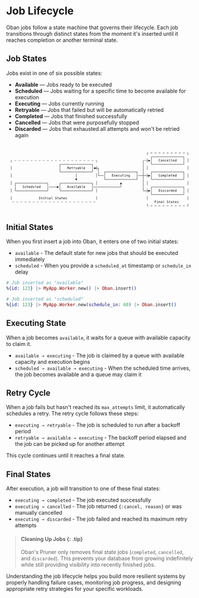 # Job Lifecycle

Oban jobs follow a state machine that governs their lifecycle. Each job transitions through
distinct states from the moment it's inserted until it reaches completion or another terminal
state.

## Job States

Jobs exist in one of six possible states:

- **Available** — Jobs ready to be executed
- **Scheduled** — Jobs waiting for a specific time to become available for execution
- **Executing** — Jobs currently running
- **Retryable** — Jobs that failed but will be automatically retried
- **Completed** — Jobs that finished successfully
- **Cancelled** — Jobs that were purposefully stopped
- **Discarded** — Jobs that exhausted all attempts and won't be retried again

<svg style="fill: var(--textBody);" viewBox="0 0 645 235"><path d="M16.88 65.32v-6.9h3.85v.92h-3v5.98ZM16.88 91.32V77.3h.86v14.02ZM16.88 117.32V103.3h.86v14.02ZM16.88 143.32V129.3h.86v14.02ZM16.88 169.32V155.3h.86v14.02ZM16.88 195.32V181.3h.86v14.02ZM20.9 202.34v-.93h6.83v.93ZM485.88 215.34v-8.04h.86v7.11h2.99v.93ZM496.9 215.34v-.93h6.83v.93ZM510.9 215.34v-.93h6.83v.93ZM524.9 215.34v-.93h6.83v.93ZM538.9 215.34v-.93h6.83v.93ZM552.9 215.34v-.93h6.83v.93ZM566.9 215.34v-.93h6.83v.93ZM580.9 215.34v-.93h6.83v.93ZM594.9 215.34v-.93h6.83v.93ZM608.9 215.34v-.93h6.83v.93ZM622.9 215.34v-.93h2.98v-7.1h.86v8.03ZM34.9 202.34v-.93h6.83v.93ZM48.9 202.34v-.93h6.83v.93ZM62.9 202.34v-.93h6.83v.93ZM76.9 202.34v-.93h6.83v.93ZM90.9 202.34v-.93h6.83v.93ZM104.9 202.34v-.93h6.83v.93ZM118.9 202.34v-.93h6.83v.93ZM132.9 202.34v-.93h6.83v.93ZM146.9 202.34v-.93h6.83v.93ZM160.9 202.34v-.93h6.83v.93ZM174.9 202.34v-.93h6.83v.93ZM188.9 202.34v-.93h6.83v.93ZM202.9 202.34v-.93h6.83v.93ZM216.9 202.34v-.93h6.83v.93ZM230.9 202.34v-.93h6.83v.93ZM244.9 202.34v-.93h6.83v.93ZM258.9 202.34v-.93h6.83v.93ZM272.9 202.34v-.93h6.83v.93ZM286.9 202.34v-.93h6.83v.93ZM300.9 202.34v-.93h6.83v.93ZM512.25 196.98h4.72v.91h-3.63v2.15h3.3v.92h-3.3V205h-1.09ZM519.7 199h2.53v5.23h1.96v.77h-4.91v-.77h1.96v-4.46h-1.54Zm1.54-2.33h.99v1.25h-1ZM530.65 201.27V205h-1v-3.73q0-.8-.28-1.19-.29-.38-.9-.38-.69 0-1.06.49-.37.5-.37 1.41v3.4h-1v-6.02h1v.9q.26-.5.71-.77.45-.27 1.07-.27.92 0 1.37.6.46.6.46 1.83ZM535.77 201.98h-.33q-.86 0-1.3.3-.44.3-.44.9 0 .55.33.85.33.3.9.3.82 0 1.3-.57.46-.56.46-1.56v-.22Zm1.92-.41V205h-1v-.9q-.31.55-.8.8-.47.26-1.16.26-.92 0-1.47-.52-.55-.52-.55-1.4 0-1 .68-1.52.67-.52 1.98-.52h1.32v-.15q0-.72-.36-1.05-.36-.32-1.15-.32-.5 0-1.02.14-.52.15-1 .43v-1q.54-.2 1.04-.3.5-.11.98-.11.75 0 1.28.22.52.22.85.66.2.27.3.66.08.4.08 1.19ZM542.86 202.82q0 .67.25 1 .24.35.72.35h1.15v.83h-1.25q-.88 0-1.37-.57-.49-.56-.49-1.6v-5.45h-1.58v-.77h2.57ZM558.44 197.25v1.1q-.5-.31-1-.47-.5-.16-1-.16-.77 0-1.21.35-.45.36-.45.97 0 .53.3.8.29.29 1.09.48l.57.13q1.13.26 1.64.82.52.57.52 1.54 0 1.14-.71 1.74-.71.6-2.06.6-.57 0-1.14-.12t-1.14-.36v-1.15q.62.39 1.17.57.55.18 1.1.18.83 0 1.28-.36.46-.37.46-1.03 0-.6-.31-.92-.32-.32-1.1-.49l-.58-.13q-1.11-.26-1.62-.77-.5-.5-.5-1.37 0-1.07.72-1.72.72-.64 1.92-.64.46 0 .97.1t1.08.31ZM563.3 197.28v1.7h2.24v.77h-2.24v3.27q0 .66.25.93.25.26.88.26h1.11v.79h-1.2q-1.12 0-1.57-.45-.46-.44-.46-1.53v-3.27h-1.6v-.77h1.6v-1.7ZM570.77 201.98h-.33q-.86 0-1.3.3-.44.3-.44.9 0 .55.33.85.33.3.9.3.82 0 1.3-.57.46-.56.46-1.56v-.22Zm1.92-.41V205h-1v-.9q-.31.55-.8.8-.47.26-1.16.26-.92 0-1.47-.52-.55-.52-.55-1.4 0-1 .68-1.52.67-.52 1.98-.52h1.32v-.15q0-.72-.36-1.05-.36-.32-1.15-.32-.5 0-1.02.14-.52.15-1 .43v-1q.54-.2 1.04-.3.5-.11.98-.11.75 0 1.28.22.52.22.85.66.2.27.3.66.08.4.08 1.19ZM577.3 197.28v1.7h2.24v.77h-2.24v3.27q0 .66.25.93.25.26.88.26h1.11v.79h-1.2q-1.12 0-1.57-.45-.46-.44-.46-1.53v-3.27h-1.6v-.77h1.6v-1.7ZM587.02 201.5v.48h-4.29v.03q-.04 1.23.47 1.77.52.54 1.45.54.48 0 1-.15.5-.15 1.1-.46v.98q-.57.23-1.1.35-.52.12-1 .12-1.41 0-2.2-.84-.79-.85-.79-2.32 0-1.44.77-2.3.78-.86 2.07-.86 1.15 0 1.8.78.67.78.72 1.88Zm-1-.3q-.06-.62-.45-1.07-.39-.45-1.12-.45-.71 0-1.17.47-.46.47-.5 1.06ZM593.23 199.2v.96q-.43-.25-.86-.37t-.87-.12q-.67 0-1 .21-.34.22-.34.67 0 .4.25.6.25.2 1.23.39l.4.07q.73.14 1.11.56.38.42.38 1.09 0 .9-.63 1.4-.64.5-1.76.5-.45 0-.94-.1-.49-.1-1.06-.28v-1.02q.56.28 1.06.43.5.14.96.14.65 0 1.01-.27.36-.26.36-.74 0-.69-1.31-.95l-.05-.01-.37-.08q-.85-.16-1.24-.56-.4-.4-.4-1.08 0-.86.6-1.33.58-.47 1.66-.47.48 0 .93.09.45.09.88.26ZM113.08 183.98h4.45v.91h-1.68v6.2h1.68v.91h-4.45v-.91h1.68v-6.2h-1.68ZM124.65 188.27V192h-1v-3.73q0-.8-.28-1.19-.29-.38-.9-.38-.69 0-1.06.49-.37.5-.37 1.41v3.4h-1v-6.02h1v.9q.26-.5.71-.77.45-.27 1.07-.27.92 0 1.37.6.46.6.46 1.83ZM127.7 186h2.53v5.23h1.96v.77h-4.91v-.77h1.96v-4.46h-1.54Zm1.54-2.33h.99v1.25h-1ZM136.3 184.28v1.7h2.24v.77h-2.24v3.27q0 .66.25.93.25.26.88.26h1.11v.79h-1.2q-1.12 0-1.57-.45-.46-.44-.46-1.53v-3.27h-1.6v-.77h1.6v-1.7ZM141.7 186h2.53v5.23h1.96v.77h-4.91v-.77h1.96v-4.46h-1.54Zm1.54-2.33h.99v1.25h-1ZM150.77 188.98h-.33q-.86 0-1.3.3-.44.3-.44.9 0 .55.33.85.33.3.9.3.82 0 1.3-.57.46-.56.46-1.56v-.22Zm1.92-.41V192h-1v-.9q-.31.55-.8.8-.47.26-1.16.26-.92 0-1.47-.52-.55-.52-.55-1.4 0-1 .68-1.52.67-.52 1.98-.52h1.32v-.15q0-.72-.36-1.05-.36-.32-1.15-.32-.5 0-1.02.14-.52.15-1 .43v-1q.54-.2 1.04-.3.5-.11.98-.11.75 0 1.28.22.52.22.85.66.2.27.3.66.08.4.08 1.19ZM157.86 189.82q0 .67.25 1 .24.35.72.35h1.15v.83h-1.25q-.88 0-1.37-.57-.49-.56-.49-1.6v-5.45h-1.58v-.77h2.57ZM173.44 184.25v1.1q-.5-.31-1-.47-.5-.16-1-.16-.77 0-1.21.35-.45.36-.45.97 0 .53.3.8.29.29 1.09.48l.57.13q1.13.26 1.64.82.52.57.52 1.54 0 1.14-.71 1.74-.71.6-2.06.6-.57 0-1.14-.12t-1.14-.36v-1.15q.62.39 1.17.57.55.18 1.1.18.83 0 1.28-.36.46-.37.46-1.03 0-.6-.31-.92-.32-.32-1.1-.49l-.58-.13q-1.11-.26-1.62-.77-.5-.5-.5-1.37 0-1.07.72-1.72.72-.64 1.92-.64.46 0 .97.1t1.08.31ZM178.3 184.28v1.7h2.24v.77h-2.24v3.27q0 .66.25.93.25.26.88.26h1.11v.79h-1.2q-1.12 0-1.57-.45-.46-.44-.46-1.53v-3.27h-1.6v-.77h1.6v-1.7ZM185.77 188.98h-.33q-.86 0-1.3.3-.44.3-.44.9 0 .55.33.85.33.3.9.3.82 0 1.3-.57.46-.56.46-1.56v-.22Zm1.92-.41V192h-1v-.9q-.31.55-.8.8-.47.26-1.16.26-.92 0-1.47-.52-.55-.52-.55-1.4 0-1 .68-1.52.67-.52 1.98-.52h1.32v-.15q0-.72-.36-1.05-.36-.32-1.15-.32-.5 0-1.02.14-.52.15-1 .43v-1q.54-.2 1.04-.3.5-.11.98-.11.75 0 1.28.22.52.22.85.66.2.27.3.66.08.4.08 1.19ZM192.3 184.28v1.7h2.24v.77h-2.24v3.27q0 .66.25.93.25.26.88.26h1.11v.79h-1.2q-1.12 0-1.57-.45-.46-.44-.46-1.53v-3.27h-1.6v-.77h1.6v-1.7ZM202.02 188.5v.48h-4.29v.03q-.04 1.23.47 1.77.52.54 1.45.54.47 0 1-.15.5-.15 1.1-.46v.98q-.57.23-1.1.35-.52.12-1 .12-1.41 0-2.2-.84-.79-.85-.79-2.32 0-1.44.77-2.3.78-.86 2.07-.86 1.15 0 1.8.78.67.78.72 1.88Zm-1-.3q-.06-.62-.45-1.07-.39-.45-1.12-.45-.71 0-1.17.47-.46.47-.5 1.06ZM208.23 186.2v.96q-.43-.25-.86-.37t-.87-.12q-.67 0-1 .21-.34.22-.34.67 0 .4.25.6.25.2 1.23.39l.4.07q.73.14 1.11.56.38.42.38 1.09 0 .9-.63 1.4-.64.5-1.76.5-.45 0-.94-.1-.49-.1-1.06-.28v-1.02q.56.28 1.06.43.5.14.96.14.65 0 1.01-.27.36-.26.36-.74 0-.69-1.31-.95l-.05-.01-.37-.08q-.85-.16-1.24-.56-.4-.4-.4-1.08 0-.86.6-1.33.58-.47 1.66-.47.48 0 .93.09.45.09.88.26ZM310.88 195.32V181.3h.86v14.02ZM485.88 195.32V181.3h.86v14.02ZM625.88 195.32V181.3h.86v14.02ZM499.88 176.34v-8.04h.86v7.11h2.99v.93ZM503.9 176.34v-.93h6.83v.93ZM510.9 176.34v-.93h6.83v.93ZM517.9 176.34v-.93h6.83v.93ZM524.9 176.34v-.93h6.83v.93ZM531.9 176.34v-.93h6.83v.93ZM538.9 176.34v-.93h6.83v.93ZM545.9 176.34v-.93h6.83v.93ZM552.9 176.34v-.93h6.83v.93ZM559.9 176.34v-.93h6.83v.93ZM566.9 176.34v-.93h6.83v.93ZM573.9 176.34v-.93h6.83v.93ZM580.9 176.34v-.93h6.83v.93ZM587.9 176.34v-.93h6.83v.93ZM594.9 176.34v-.93h6.83v.93ZM601.9 176.34v-.93h6.83v.93ZM608.9 176.34v-.93h2.98v-7.1h.86v8.03ZM30.88 163.34v-8.04h.86v7.11h2.99v.93ZM34.9 163.34v-.93h6.83v.93ZM41.9 163.34v-.93h6.83v.93ZM48.9 163.34v-.93h6.83v.93ZM55.9 163.34v-.93h6.83v.93ZM62.9 163.34v-.93h6.83v.93ZM69.9 163.34v-.93h6.83v.93ZM76.9 163.34v-.93h6.83v.93ZM83.9 163.34v-.93h6.83v.93ZM90.9 163.34v-.93h6.83v.93ZM97.9 163.34v-.93h6.83v.93ZM104.9 163.34v-.93h6.83v.93ZM111.9 163.34v-.93h6.83v.93ZM118.9 163.34v-.93h6.83v.93ZM125.9 163.34v-.93h6.83v.93ZM132.9 163.34v-.93h6.83v.93ZM139.9 163.34v-.93h2.98v-7.1h.86v8.03ZM184.88 163.34v-8.04h.86v7.11h2.99v.93ZM188.9 163.34v-.93h6.83v.93ZM195.9 163.34v-.93h6.83v.93ZM202.9 163.34v-.93h6.83v.93ZM209.9 163.34v-.93h6.83v.93ZM216.9 163.34v-.93h6.83v.93ZM223.9 163.34v-.93h6.83v.93ZM230.9 163.34v-.93h6.83v.93ZM237.9 163.34v-.93h6.83v.93ZM244.9 163.34v-.93h6.83v.93ZM251.9 163.34v-.93h6.83v.93ZM258.9 163.34v-.93h6.83v.93ZM265.9 163.34v-.93h6.83v.93ZM272.9 163.34v-.93h6.83v.93ZM279.9 163.34v-.93h6.83v.93ZM286.9 163.34v-.93h6.83v.93ZM293.9 163.34v-.93h2.98v-7.1h.86v8.03ZM310.88 169.32V155.3h.86v14.02ZM471.88 163.34v-8.04h.86v7.11h2.99v.93ZM475.9 163.34v-.93h6.83v.93ZM486.74 163.34v5.98h-.86v-5.98h-2.99v-.93h2.99v-7.1h.86v7.1h2.99v.93ZM490.03 166.42v-6.55l6.56 3.27Z"/><path d="M499.88 169.32V155.3h.86v14.02ZM527.34 165.1q1.37 0 1.91-.67.55-.67.55-2.43 0-1.78-.54-2.45-.54-.68-1.92-.68h-.51v6.24Zm.02-7.12q1.84 0 2.71.98.87.98.87 3.04 0 2.05-.87 3.03-.87.97-2.7.97h-1.63v-8.02ZM533.7 160h2.53v5.23h1.96v.77h-4.91v-.77h1.96v-4.46h-1.54Zm1.54-2.33h.99v1.25h-1ZM544.23 160.2v.96q-.43-.25-.86-.37t-.87-.12q-.67 0-1 .21-.34.22-.34.67 0 .4.25.6.25.2 1.23.39l.4.07q.73.14 1.11.56.38.42.38 1.09 0 .9-.63 1.4-.64.5-1.76.5-.45 0-.94-.1-.49-.1-1.06-.28v-1.02q.56.28 1.06.43.5.14.96.14.65 0 1.01-.27.36-.26.36-.74 0-.69-1.31-.95l-.05-.01-.37-.08q-.85-.16-1.24-.56-.4-.4-.4-1.08 0-.86.6-1.33.58-.47 1.66-.47.48 0 .93.09.45.09.88.26ZM551.7 165.7q-.4.22-.82.34-.42.12-.86.12-1.4 0-2.19-.84-.78-.84-.78-2.32t.78-2.32q.8-.84 2.19-.84.43 0 .85.11.41.11.83.35v1.04q-.4-.35-.79-.5-.4-.16-.9-.16-.92 0-1.42.6-.5.6-.5 1.72 0 1.1.5 1.71.5.6 1.43.6.51 0 .92-.15.41-.16.76-.5ZM556.77 162.98h-.33q-.86 0-1.3.3-.44.3-.44.9 0 .55.33.85.33.3.9.3.82 0 1.3-.57.46-.56.46-1.56v-.22Zm1.92-.41V166h-1v-.9q-.31.55-.8.8-.47.26-1.16.26-.92 0-1.47-.52-.55-.52-.55-1.4 0-1 .68-1.52.67-.52 1.98-.52h1.32v-.15q0-.72-.36-1.05-.36-.32-1.15-.32-.5 0-1.02.14-.52.15-1 .43v-1q.54-.2 1.04-.3.5-.11.98-.11.75 0 1.28.22.52.22.85.66.2.27.3.66.08.4.08 1.19ZM566.2 161.23q-.31-.25-.64-.36-.33-.12-.72-.12-.92 0-1.41.58-.5.58-.5 1.68V166h-.99v-6.02h1v1.18q.25-.64.76-.98.51-.34 1.21-.34.37 0 .69.1.31.08.6.28ZM571.6 160.75v-3.1h1V166h-1v-.76q-.24.45-.65.68-.41.24-.95.24-1.09 0-1.71-.85-.63-.85-.63-2.33 0-1.47.63-2.3.63-.84 1.71-.84.54 0 .96.23.41.24.65.68Zm-2.9 2.25q0 1.15.37 1.73.36.59 1.08.59.71 0 1.09-.6.37-.58.37-1.72 0-1.15-.37-1.73-.38-.6-1.1-.6-.7 0-1.07.6-.37.58-.37 1.73ZM580.02 162.5v.48h-4.29v.03q-.04 1.23.47 1.77.52.54 1.45.54.48 0 1-.15.5-.15 1.1-.46v.98q-.57.23-1.1.35-.52.12-1 .12-1.41 0-2.2-.84-.79-.85-.79-2.32 0-1.44.77-2.3.78-.86 2.07-.86 1.15 0 1.8.78.67.78.72 1.88Zm-1-.3q-.06-.62-.45-1.07-.39-.45-1.12-.45-.71 0-1.17.47-.46.47-.5 1.06ZM585.6 160.75v-3.1h1V166h-1v-.76q-.24.45-.65.68-.41.24-.95.24-1.09 0-1.71-.85-.63-.85-.63-2.33 0-1.47.63-2.3.63-.84 1.71-.84.54 0 .96.23.41.24.65.68Zm-2.9 2.25q0 1.15.37 1.73.36.59 1.08.59.71 0 1.09-.6.37-.58.37-1.72 0-1.15-.37-1.73-.38-.6-1.1-.6-.7 0-1.07.6-.37.58-.37 1.73ZM611.88 169.32V155.3h.86v14.02ZM625.88 169.32V155.3h.86v14.02ZM30.88 156.32V142.3h.86v14.02ZM61.44 145.25v1.1q-.5-.31-1-.47-.5-.16-1-.16-.77 0-1.21.35-.45.36-.45.97 0 .53.3.8.29.29 1.09.48l.57.13q1.13.26 1.64.82.52.57.52 1.54 0 1.14-.71 1.74-.71.6-2.06.6-.57 0-1.14-.12t-1.14-.36v-1.15q.62.39 1.17.57.55.18 1.1.18.83 0 1.28-.36.46-.37.46-1.03 0-.6-.31-.92-.32-.32-1.1-.49l-.58-.13q-1.11-.26-1.62-.77-.5-.5-.5-1.37 0-1.07.72-1.72.72-.64 1.92-.64.46 0 .97.1t1.08.31ZM68.7 152.7q-.4.22-.82.34-.42.12-.86.12-1.4 0-2.19-.84-.78-.84-.78-2.32t.78-2.32q.8-.84 2.19-.84.43 0 .85.11.41.11.83.35v1.04q-.4-.35-.79-.5-.4-.16-.9-.16-.92 0-1.42.6-.5.6-.5 1.72 0 1.1.5 1.71.5.6 1.43.6.51 0 .92-.15.41-.16.76-.5ZM75.65 149.27V153h-1v-3.73q0-.8-.28-1.19-.29-.38-.9-.38-.69 0-1.06.49-.37.5-.37 1.41v3.4h-1v-8.36h1v3.25q.26-.52.71-.78.45-.27 1.07-.27.92 0 1.37.6.46.6.46 1.83ZM83.02 149.5v.48h-4.29v.03q-.04 1.23.47 1.77.52.54 1.45.54.47 0 1-.15.5-.15 1.1-.46v.98q-.57.23-1.1.35-.52.12-1 .12-1.41 0-2.2-.84-.79-.85-.79-2.32 0-1.44.77-2.3.78-.86 2.07-.86 1.15 0 1.8.78.67.78.72 1.88Zm-1-.3q-.06-.62-.45-1.07-.39-.45-1.12-.45-.71 0-1.17.47-.46.47-.5 1.06ZM88.6 147.75v-3.1h1V153h-1v-.76q-.24.45-.65.68-.41.24-.95.24-1.09 0-1.71-.85-.63-.85-.63-2.33 0-1.47.63-2.3.63-.84 1.71-.84.54 0 .96.23.41.24.65.68ZM85.7 150q0 1.15.37 1.73.36.59 1.08.59.71 0 1.09-.6.37-.58.37-1.72 0-1.15-.37-1.73-.38-.6-1.1-.6-.7 0-1.07.6-.37.58-.37 1.73ZM92.05 150.72V147h.99v3.72q0 .81.28 1.2.29.38.9.38.69 0 1.06-.5.37-.49.37-1.4V147h1v6h-1v-.9q-.26.52-.72.79-.45.27-1.06.27-.92 0-1.37-.6-.45-.61-.45-1.84ZM101.86 150.82q0 .67.25 1 .24.35.72.35h1.15v.83h-1.25q-.88 0-1.37-.57-.49-.56-.49-1.6v-5.45H99.3v-.77h2.57ZM111.02 149.5v.48h-4.29v.03q-.04 1.23.47 1.77.52.54 1.45.54.47 0 1-.15.5-.15 1.1-.46v.98q-.57.23-1.1.35-.52.12-1 .12-1.41 0-2.2-.84-.79-.85-.79-2.32 0-1.44.77-2.3.78-.86 2.07-.86 1.15 0 1.8.78.67.78.72 1.88Zm-1-.3q-.06-.62-.45-1.07-.39-.45-1.12-.45-.71 0-1.17.47-.46.47-.5 1.06ZM116.6 147.75v-3.1h1V153h-1v-.76q-.24.45-.65.68-.41.24-.95.24-1.09 0-1.71-.85-.63-.85-.63-2.33 0-1.47.63-2.3.63-.84 1.71-.84.54 0 .96.23.41.24.65.68Zm-2.9 2.25q0 1.15.37 1.73.36.59 1.08.59.71 0 1.09-.6.37-.58.37-1.72 0-1.15-.37-1.73-.38-.6-1.1-.6-.7 0-1.07.6-.37.58-.37 1.73ZM142.88 156.32V142.3h.86v14.02ZM146.9 150.34v-.93h6.83v.93ZM153.9 150.34v-.93h6.83v.93ZM160.9 150.34v-.93h6.83v.93ZM167.9 150.34v-.93h6.83v.93ZM175.03 153.42v-6.55l6.56 3.27ZM184.88 156.32V142.3h.86v14.02ZM213.3 145.94l-1.14 4.1h2.3Zm-.65-.96h1.32l2.45 8.02h-1.12l-.59-2.09h-2.8l-.59 2.09h-1.12ZM217.54 146.98h1.02l1.75 5.05 1.75-5.05h1.03l-2.14 6.02h-1.28ZM227.77 149.98h-.33q-.86 0-1.3.3-.44.3-.44.9 0 .55.33.85.33.3.9.3.82 0 1.3-.57.46-.56.46-1.56v-.22Zm1.92-.41V153h-1v-.9q-.31.55-.8.8-.47.26-1.16.26-.92 0-1.47-.52-.55-.52-.55-1.4 0-1 .68-1.52.67-.52 1.98-.52h1.32v-.15q0-.72-.36-1.05-.36-.32-1.15-.32-.5 0-1.02.14-.52.15-1 .43v-1q.54-.2 1.04-.3.5-.11.98-.11.75 0 1.28.22.52.22.85.66.2.27.3.66.08.4.08 1.19ZM232.7 147h2.53v5.23h1.96v.77h-4.91v-.77h1.96v-4.46h-1.54Zm1.54-2.33h.99v1.25h-1ZM241.86 150.82q0 .67.25 1 .24.35.72.35h1.15v.83h-1.25q-.88 0-1.37-.57-.49-.56-.49-1.6v-5.45h-1.58v-.77h2.57ZM248.77 149.98h-.33q-.86 0-1.3.3-.44.3-.44.9 0 .55.33.85.33.3.9.3.82 0 1.3-.57.46-.56.46-1.56v-.22Zm1.92-.41V153h-1v-.9q-.31.55-.8.8-.47.26-1.16.26-.92 0-1.47-.52-.55-.52-.55-1.4 0-1 .68-1.52.67-.52 1.98-.52h1.32v-.15q0-.72-.36-1.05-.36-.32-1.15-.32-.5 0-1.02.14-.52.15-1 .43v-1q.54-.2 1.04-.3.5-.11.98-.11.75 0 1.28.22.52.22.85.66.2.27.3.66.08.4.08 1.19ZM256.93 150q0-1.15-.36-1.74-.37-.58-1.08-.58-.72 0-1.1.59-.37.58-.37 1.73 0 1.14.38 1.73.37.59 1.09.59.71 0 1.08-.59.36-.58.36-1.73Zm-2.9-2.25q.23-.44.65-.67.41-.24.96-.24 1.09 0 1.71.83.62.84.62 2.3 0 1.5-.62 2.34-.63.85-1.72.85-.54 0-.95-.24-.4-.23-.66-.68v.76h-.98v-8.36h.98ZM262.86 150.82q0 .67.25 1 .24.35.72.35h1.15v.83h-1.25q-.88 0-1.37-.57-.49-.56-.49-1.6v-5.45h-1.58v-.77h2.57ZM272.02 149.5v.48h-4.29v.03q-.04 1.23.47 1.77.52.54 1.45.54.48 0 1-.15.5-.15 1.1-.46v.98q-.57.23-1.1.35-.52.12-1 .12-1.41 0-2.2-.84-.79-.85-.79-2.32 0-1.44.77-2.3.78-.86 2.07-.86 1.15 0 1.8.78.67.78.72 1.88Zm-1-.3q-.06-.62-.45-1.07-.39-.45-1.12-.45-.71 0-1.17.47-.46.47-.5 1.06ZM296.88 156.32V142.3h.86v14.02ZM300.9 150.34v-.93h6.83v.93ZM307.9 150.34v-.93h6.83v.93ZM314.9 150.34v-.93h6.83v.93ZM321.9 150.34v-.93h6.83v.93ZM328.9 150.34v-.93h6.83v.93ZM335.9 150.34v-.93h6.83v.93ZM342.9 150.34v-.93h6.83v.93ZM349.9 150.34v-.93h6.83v.93ZM356.9 150.34v-.93h6.83v.93ZM363.9 150.34v-.93h6.83v.93ZM370.9 150.34v-.93h6.83v.93ZM377.9 150.34v-.93h6.83v.93ZM384.9 150.34v-.93h6.83v.93ZM391.9 150.34v-.93h2.98v-7.1h.86v8.03ZM471.88 156.32V142.3h.86v14.02Z"/><path d="M499.88 156.32v-6.9h3.85v.92h-3v5.98ZM503.9 150.34v-.93h6.83v.93ZM510.9 150.34v-.93h6.83v.93ZM517.9 150.34v-.93h6.83v.93ZM524.9 150.34v-.93h6.83v.93ZM531.9 150.34v-.93h6.83v.93ZM538.9 150.34v-.93h6.83v.93ZM545.9 150.34v-.93h6.83v.93ZM552.9 150.34v-.93h6.83v.93ZM559.9 150.34v-.93h6.83v.93ZM566.9 150.34v-.93h6.83v.93ZM573.9 150.34v-.93h6.83v.93ZM580.9 150.34v-.93h6.83v.93ZM587.9 150.34v-.93h6.83v.93ZM594.9 150.34v-.93h6.83v.93ZM601.9 150.34v-.93h6.83v.93ZM611.88 156.32v-5.98h-2.99v-.93h3.85v6.9ZM30.88 143.32v-6.9h3.85v.92h-3v5.98ZM34.9 137.34v-.93h6.83v.93ZM41.9 137.34v-.93h6.83v.93ZM48.9 137.34v-.93h6.83v.93ZM55.9 137.34v-.93h6.83v.93ZM62.9 137.34v-.93h6.83v.93ZM69.9 137.34v-.93h6.83v.93ZM76.9 137.34v-.93h6.83v.93ZM83.9 137.34v-.93h6.83v.93ZM90.9 137.34v-.93h6.83v.93ZM97.9 137.34v-.93h6.83v.93ZM104.9 137.34v-.93h6.83v.93ZM111.9 137.34v-.93h6.83v.93ZM118.9 137.34v-.93h6.83v.93ZM125.9 137.34v-.93h6.83v.93ZM132.9 137.34v-.93h6.83v.93ZM142.88 143.32v-5.98h-2.99v-.93h3.85v6.9ZM184.88 143.32v-6.9h3.85v.92h-3v5.98ZM188.9 137.34v-.93h6.83v.93ZM195.9 137.34v-.93h6.83v.93ZM202.9 137.34v-.93h6.83v.93ZM209.9 137.34v-.93h6.83v.93ZM216.9 137.34v-.93h6.83v.93ZM223.9 137.34v-.93h6.83v.93ZM230.9 137.34v-.93h6.83v.93ZM237.9 137.34v-.93h6.83v.93ZM244.9 137.34v-.93h6.83v.93ZM251.9 137.34v-.93h6.83v.93ZM258.9 137.34v-.93h6.83v.93ZM265.9 137.34v-.93h6.83v.93ZM272.9 137.34v-.93h6.83v.93ZM279.9 137.34v-.93h6.83v.93ZM286.9 137.34v-.93h6.83v.93ZM296.88 143.32v-5.98h-2.99v-.93h3.85v6.9ZM310.88 143.32V129.3h.86v14.02ZM392.03 140.42l3.28-6.55 3.28 6.55ZM471.88 143.32V129.3h.86v14.02ZM485.88 143.32V129.3h.86v14.02ZM625.88 143.32V129.3h.86v14.02ZM241.3 127.42l-3.27-6.55h6.56ZM338.88 124.34v-8.04h.86v7.11h2.99v.93ZM342.9 124.34v-.93h6.83v.93ZM349.9 124.34v-.93h6.83v.93ZM356.9 124.34v-.93h6.83v.93ZM363.9 124.34v-.93h6.83v.93ZM370.9 124.34v-.93h6.83v.93ZM377.9 124.34v-.93h6.83v.93ZM384.9 124.34v-.93h6.83v.93ZM391.9 124.34v-.93h6.83v.93ZM398.9 124.34v-.93h6.83v.93ZM405.9 124.34v-.93h6.83v.93ZM412.9 124.34v-.93h6.83v.93ZM419.9 124.34v-.93h6.83v.93ZM426.9 124.34v-.93h6.83v.93ZM433.9 124.34v-.93h6.83v.93ZM440.9 124.34v-.93h6.83v.93ZM447.9 124.34v-.93h2.98v-7.1h.86v8.03Z"/><path d="M471.88 130.32V116.3h.86v14.02ZM499.88 124.34v-8.04h.86v7.11h2.99v.93ZM503.9 124.34v-.93h6.83v.93ZM510.9 124.34v-.93h6.83v.93ZM517.9 124.34v-.93h6.83v.93ZM524.9 124.34v-.93h6.83v.93ZM531.9 124.34v-.93h6.83v.93ZM538.9 124.34v-.93h6.83v.93ZM545.9 124.34v-.93h6.83v.93ZM552.9 124.34v-.93h6.83v.93ZM559.9 124.34v-.93h6.83v.93ZM566.9 124.34v-.93h6.83v.93ZM573.9 124.34v-.93h6.83v.93ZM580.9 124.34v-.93h6.83v.93ZM587.9 124.34v-.93h6.83v.93ZM594.9 124.34v-.93h6.83v.93ZM601.9 124.34v-.93h6.83v.93ZM608.9 124.34v-.93h2.98v-7.1h.86v8.03ZM240.88 117.32V103.3h.86v14.02ZM310.88 117.32V103.3h.86v14.02ZM317.88 111.34v-8.04h.86v7.11h2.99v.93ZM321.9 111.34v-.93h6.83v.93ZM328.9 111.34v-.93h6.83v.93ZM338.88 117.32V103.3h.86v14.02ZM365.06 105.98h4.76v.91h-3.68v2.16h3.52v.92h-3.52v3.12h3.78v.91h-4.86ZM377 107.98l-2.15 2.88 2.36 3.14h-1.14l-1.76-2.41-1.76 2.41h-1.14l2.36-3.14-2.15-2.88h1.1l1.59 2.18 1.58-2.18ZM384.02 110.5v.48h-4.29v.03q-.04 1.23.47 1.77.52.54 1.45.54.48 0 1-.15.5-.15 1.1-.46v.98q-.57.23-1.1.35-.52.12-1 .12-1.41 0-2.2-.84-.79-.85-.79-2.32 0-1.44.77-2.3.78-.86 2.07-.86 1.15 0 1.8.78.67.78.72 1.88Zm-1-.3q-.06-.62-.45-1.07-.39-.45-1.12-.45-.71 0-1.17.47-.46.47-.5 1.06ZM390.7 113.7q-.4.22-.82.34-.42.12-.86.12-1.4 0-2.19-.84-.78-.84-.78-2.32t.78-2.32q.8-.84 2.19-.84.43 0 .85.11.41.11.83.35v1.04q-.4-.35-.79-.5-.4-.16-.9-.16-.92 0-1.42.6-.5.6-.5 1.72 0 1.1.5 1.71.5.6 1.43.6.51 0 .92-.15.41-.16.76-.5ZM393.05 111.72V108h.99v3.72q0 .81.28 1.2.29.38.9.38.69 0 1.06-.5.37-.49.37-1.4V108h1v6h-1v-.9q-.26.52-.72.79-.45.27-1.06.27-.92 0-1.37-.6-.45-.61-.45-1.84ZM402.3 106.28v1.7h2.24v.77h-2.24v3.27q0 .66.25.93.25.26.88.26h1.11v.79h-1.2q-1.12 0-1.57-.45-.46-.44-.46-1.53v-3.27h-1.6v-.77h1.6v-1.7ZM407.7 108h2.53v5.23h1.96v.77h-4.91v-.77h1.96v-4.46h-1.54Zm1.54-2.33h.99v1.25h-1ZM418.65 110.27V114h-1v-3.73q0-.8-.28-1.19-.29-.38-.9-.38-.69 0-1.06.49-.37.5-.37 1.41v3.4h-1v-6.02h1v.9q.26-.5.71-.77.45-.27 1.07-.27.92 0 1.37.6.46.6.46 1.83ZM424.6 110.94q0-1.1-.35-1.69-.37-.57-1.06-.57-.72 0-1.1.57-.39.58-.39 1.7 0 1.1.39 1.69.38.58 1.11.58.68 0 1.05-.58.36-.59.36-1.7Zm1 2.67q0 1.36-.64 2.06t-1.88.7q-.41 0-.86-.08-.44-.08-.89-.22v-.98q.53.25.96.37.43.11.79.11.8 0 1.16-.43.37-.44.37-1.38V113.04q-.24.5-.65.76-.4.24-.99.24-1.05 0-1.68-.84-.63-.84-.63-2.26 0-1.41.63-2.26.63-.84 1.68-.84.58 0 .98.23t.66.71v-.77h.99ZM450.88 117.32V103.3h.86v14.02ZM454.9 111.34v-.93h6.83v.93ZM461.9 111.34v-.93h6.83v.93Z"/><path d="M472.74 111.34v5.98h-.86v-5.98h-2.99v-.93h2.99v-7.1h.86v7.1h2.99v.93ZM475.9 111.34v-.93h6.83v.93ZM486.74 111.34v5.98h-.86v-5.98h-2.99v-.93h2.99v-7.1h.86v7.1h2.99v.93ZM490.03 114.42v-6.55l6.56 3.27ZM499.88 117.32V103.3h.86v14.02ZM530.76 113.72q-.41.22-.85.33-.43.1-.92.1-1.54 0-2.4-1.08-.84-1.1-.84-3.07 0-1.97.85-3.07.86-1.1 2.4-1.1.48 0 .91.12.44.1.85.33v1.1q-.4-.32-.85-.5-.46-.16-.92-.16-1.06 0-1.58.81-.53.82-.53 2.47 0 1.64.53 2.46.52.81 1.58.81.47 0 .93-.17.45-.17.84-.5ZM535.3 108.68q-.74 0-1.13.58-.39.59-.39 1.74 0 1.14.39 1.73.39.59 1.14.59.76 0 1.14-.59.39-.59.39-1.73 0-1.15-.39-1.74-.38-.58-1.14-.58Zm0-.84q1.26 0 1.92.81.67.81.67 2.35t-.66 2.35q-.66.8-1.92.8-1.25 0-1.91-.8-.66-.81-.66-2.35t.66-2.35q.66-.81 1.9-.81ZM542.63 108.6q.18-.39.47-.58.28-.18.67-.18.73 0 1.03.56.3.56.3 2.11V114h-.9v-3.44q0-1.28-.15-1.58-.14-.31-.52-.31-.43 0-.58.33-.16.33-.16 1.56V114h-.9v-3.44q0-1.3-.16-1.6-.15-.3-.55-.3t-.54.34q-.16.33-.16 1.56V114h-.9v-6.02h.9v.52q.18-.32.45-.5.26-.16.6-.16.4 0 .68.19.27.19.42.57ZM548.01 113.24v3.05h-.99v-8.3h1v.76q.24-.44.65-.68.41-.23.95-.23 1.09 0 1.71.84.62.85.62 2.34 0 1.47-.62 2.3-.62.84-1.71.84-.55 0-.96-.24-.41-.23-.65-.68Zm2.9-2.24q0-1.15-.36-1.74-.36-.58-1.07-.58-.72 0-1.1.59-.37.58-.37 1.73 0 1.14.37 1.73.38.59 1.1.59.7 0 1.07-.59.36-.58.36-1.73ZM556.86 111.82q0 .67.25 1 .24.35.72.35h1.15v.83h-1.25q-.88 0-1.37-.57-.49-.56-.49-1.6v-5.45h-1.58v-.77h2.57ZM566.02 110.5v.48h-4.29v.03q-.04 1.23.47 1.77.52.54 1.45.54.48 0 1-.15.5-.15 1.1-.46v.98q-.57.23-1.1.35-.52.12-1 .12-1.41 0-2.2-.84-.79-.85-.79-2.32 0-1.44.77-2.3.78-.86 2.07-.86 1.15 0 1.8.78.67.78.72 1.88Zm-1-.3q-.06-.62-.45-1.07-.39-.45-1.12-.45-.71 0-1.17.47-.46.47-.5 1.06ZM570.3 106.28v1.7h2.24v.77h-2.24v3.27q0 .66.25.93.25.26.88.26h1.11v.79h-1.2q-1.12 0-1.57-.45-.46-.44-.46-1.53v-3.27h-1.6v-.77h1.6v-1.7ZM580.02 110.5v.48h-4.29v.03q-.04 1.23.47 1.77.52.54 1.45.54.48 0 1-.15.5-.15 1.1-.46v.98q-.57.23-1.1.35-.52.12-1 .12-1.41 0-2.2-.84-.79-.85-.79-2.32 0-1.44.77-2.3.78-.86 2.07-.86 1.15 0 1.8.78.67.78.72 1.88Zm-1-.3q-.06-.62-.45-1.07-.39-.45-1.12-.45-.71 0-1.17.47-.46.47-.5 1.06ZM585.6 108.75v-3.1h1V114h-1v-.76q-.24.45-.65.68-.41.24-.95.24-1.09 0-1.71-.85-.63-.85-.63-2.33 0-1.47.63-2.3.63-.84 1.71-.84.54 0 .96.23.41.24.65.68Zm-2.9 2.25q0 1.15.37 1.73.36.59 1.08.59.71 0 1.09-.6.37-.58.37-1.72 0-1.15-.37-1.73-.38-.6-1.1-.6-.7 0-1.07.6-.37.58-.37 1.73ZM611.88 117.32V103.3h.86v14.02ZM625.88 117.32V103.3h.86v14.02ZM184.88 98.34V90.3h.86v7.11h2.99v.93ZM188.9 98.34v-.93h6.83v.93ZM195.9 98.34v-.93h6.83v.93ZM202.9 98.34v-.93h6.83v.93ZM209.9 98.34v-.93h6.83v.93ZM216.9 98.34v-.93h6.83v.93ZM223.9 98.34v-.93h6.83v.93ZM230.9 98.34v-.93h6.83v.93ZM237.9 98.34v-.93h6.83v.93ZM244.9 98.34v-.93h6.83v.93ZM251.9 98.34v-.93h6.83v.93ZM258.9 98.34v-.93h6.83v.93ZM265.9 98.34v-.93h6.83v.93ZM272.9 98.34v-.93h6.83v.93ZM279.9 98.34v-.93h6.83v.93ZM286.9 98.34v-.93h6.83v.93ZM293.9 98.34v-.93h2.98v-7.1h.86v8.03ZM317.88 104.32V90.3h.86v14.02ZM338.88 104.32v-6.9h3.85v.92h-3v5.98ZM342.9 98.34v-.93h6.83v.93ZM349.9 98.34v-.93h6.83v.93ZM356.9 98.34v-.93h6.83v.93ZM363.9 98.34v-.93h6.83v.93ZM370.9 98.34v-.93h6.83v.93ZM377.9 98.34v-.93h6.83v.93ZM384.9 98.34v-.93h6.83v.93ZM391.9 98.34v-.93h6.83v.93ZM398.9 98.34v-.93h6.83v.93ZM405.9 98.34v-.93h6.83v.93ZM412.9 98.34v-.93h6.83v.93ZM419.9 98.34v-.93h6.83v.93ZM426.9 98.34v-.93h6.83v.93ZM433.9 98.34v-.93h6.83v.93ZM440.9 98.34v-.93h6.83v.93ZM450.88 104.32v-5.98h-2.99v-.93h3.85v6.9Z"/><path d="M471.88 104.32V90.3h.86v14.02ZM499.88 104.32v-6.9h3.85v.92h-3v5.98ZM503.9 98.34v-.93h6.83v.93ZM510.9 98.34v-.93h6.83v.93ZM517.9 98.34v-.93h6.83v.93ZM524.9 98.34v-.93h6.83v.93ZM531.9 98.34v-.93h6.83v.93ZM538.9 98.34v-.93h6.83v.93ZM545.9 98.34v-.93h6.83v.93ZM552.9 98.34v-.93h6.83v.93ZM559.9 98.34v-.93h6.83v.93ZM566.9 98.34v-.93h6.83v.93ZM573.9 98.34v-.93h6.83v.93ZM580.9 98.34v-.93h6.83v.93ZM587.9 98.34v-.93h6.83v.93ZM594.9 98.34v-.93h6.83v.93ZM601.9 98.34v-.93h6.83v.93ZM611.88 104.32v-5.98h-2.99v-.93h3.85v6.9ZM184.88 91.32V77.3h.86v14.02ZM214.08 84.21q.42.11.72.4.3.3.73 1.2l1.1 2.19h-1.17l-.96-2.02q-.41-.87-.74-1.12-.33-.25-.86-.25h-1.04V88h-1.1v-8.02H213q1.32 0 2.03.6.7.6.7 1.72 0 .8-.43 1.3t-1.22.61Zm-2.22-3.34v2.85h1.19q.77 0 1.16-.35.38-.35.38-1.07 0-.7-.4-1.06-.41-.37-1.19-.37ZM223.02 84.5v.48h-4.29v.03q-.04 1.23.47 1.77.52.54 1.45.54.47 0 1-.15.5-.15 1.1-.46v.98q-.57.23-1.1.35-.52.12-1 .12-1.41 0-2.2-.84-.79-.85-.79-2.32 0-1.44.77-2.3.78-.86 2.07-.86 1.15 0 1.8.78.67.78.72 1.88Zm-1-.3q-.06-.62-.45-1.07-.39-.45-1.12-.45-.71 0-1.17.47-.46.47-.5 1.06ZM227.3 80.28v1.7h2.24v.77h-2.24v3.27q0 .66.25.93.25.26.88.26h1.11V88h-1.2q-1.12 0-1.57-.45-.46-.44-.46-1.53v-3.27h-1.6v-.77h1.6v-1.7ZM237.2 83.23q-.31-.25-.64-.36-.33-.12-.72-.12-.92 0-1.41.58-.5.58-.5 1.68V88h-.99v-6.02h1v1.18q.25-.64.76-.98.51-.34 1.21-.34.37 0 .69.1.31.08.6.28ZM242.6 86.07l-.62 1.65q-.53 1.42-.71 1.73-.25.42-.62.63-.37.2-.87.2h-.8v-.82h.6q.43 0 .68-.25.24-.25.62-1.3l-2.32-5.93h1.05l1.78 4.7 1.76-4.7h1.04ZM248.77 84.98h-.33q-.86 0-1.3.3-.44.3-.44.9 0 .55.33.85.33.3.9.3.82 0 1.3-.57.46-.56.46-1.56v-.22Zm1.92-.41V88h-1v-.9q-.31.55-.8.8-.47.26-1.16.26-.92 0-1.47-.52-.55-.52-.55-1.4 0-1 .68-1.52.67-.52 1.98-.52h1.32v-.15q0-.72-.36-1.05-.36-.32-1.15-.32-.5 0-1.02.14-.52.15-1 .43v-1q.54-.2 1.04-.3.5-.11.98-.11.75 0 1.28.22.52.22.85.66.2.27.3.66.08.4.08 1.19ZM256.93 85q0-1.15-.36-1.74-.37-.58-1.08-.58-.72 0-1.1.59-.37.58-.37 1.73 0 1.14.38 1.73.37.59 1.09.59.71 0 1.08-.59.36-.58.36-1.73Zm-2.9-2.25q.23-.44.65-.67.41-.24.96-.24 1.09 0 1.71.83.62.84.62 2.3 0 1.5-.62 2.34-.63.85-1.72.85-.54 0-.95-.24-.4-.23-.66-.68V88h-.98v-8.36h.98ZM262.86 85.82q0 .67.25 1 .24.35.72.35h1.15V88h-1.25q-.88 0-1.37-.57-.49-.56-.49-1.6v-5.45h-1.58v-.77h2.57ZM272.02 84.5v.48h-4.29v.03q-.04 1.23.47 1.77.52.54 1.45.54.48 0 1-.15.5-.15 1.1-.46v.98q-.57.23-1.1.35-.52.12-1 .12-1.41 0-2.2-.84-.79-.85-.79-2.32 0-1.44.77-2.3.78-.86 2.07-.86 1.15 0 1.8.78.67.78.72 1.88Zm-1-.3q-.06-.62-.45-1.07-.39-.45-1.12-.45-.71 0-1.17.47-.46.47-.5 1.06ZM296.88 91.32V77.3h.86v14.02ZM301.03 85.14l6.56-3.27v6.55ZM311.74 85.34v5.98h-.86v-5.98h-2.99v-.93h2.99v-7.1h.86v7.1h2.99v.93ZM317.88 91.32v-5.98h-2.99v-.93h3.85v6.9Z"/><path d="M471.88 91.32V77.3h.86v14.02ZM485.88 91.32V77.3h.86v14.02ZM625.88 91.32V77.3h.86v14.02ZM184.88 78.32v-6.9h3.85v.92h-3v5.98ZM188.9 72.34v-.93h6.83v.93ZM195.9 72.34v-.93h6.83v.93ZM202.9 72.34v-.93h6.83v.93ZM209.9 72.34v-.93h6.83v.93ZM216.9 72.34v-.93h6.83v.93ZM223.9 72.34v-.93h6.83v.93ZM230.9 72.34v-.93h6.83v.93ZM237.9 72.34v-.93h6.83v.93ZM244.9 72.34v-.93h6.83v.93ZM251.9 72.34v-.93h6.83v.93ZM258.9 72.34v-.93h6.83v.93ZM265.9 72.34v-.93h6.83v.93ZM272.9 72.34v-.93h6.83v.93ZM279.9 72.34v-.93h6.83v.93ZM286.9 72.34v-.93h6.83v.93ZM296.88 78.32v-5.98h-2.99v-.93h3.85v6.9Z"/><path d="M471.88 78.32V64.3h.86v14.02ZM499.88 72.34V64.3h.86v7.11h2.99v.93ZM503.9 72.34v-.93h6.83v.93ZM510.9 72.34v-.93h6.83v.93ZM517.9 72.34v-.93h6.83v.93ZM524.9 72.34v-.93h6.83v.93ZM531.9 72.34v-.93h6.83v.93ZM538.9 72.34v-.93h6.83v.93ZM545.9 72.34v-.93h6.83v.93ZM552.9 72.34v-.93h6.83v.93ZM559.9 72.34v-.93h6.83v.93ZM566.9 72.34v-.93h6.83v.93ZM573.9 72.34v-.93h6.83v.93ZM580.9 72.34v-.93h6.83v.93ZM587.9 72.34v-.93h6.83v.93ZM594.9 72.34v-.93h6.83v.93ZM601.9 72.34v-.93h6.83v.93ZM608.9 72.34v-.93h2.98v-7.1h.86v8.03ZM27.9 59.34v-.93h6.83v.93ZM41.9 59.34v-.93h6.83v.93ZM55.9 59.34v-.93h6.83v.93ZM69.9 59.34v-.93h6.83v.93ZM83.9 59.34v-.93h6.83v.93ZM97.9 59.34v-.93h6.83v.93ZM111.9 59.34v-.93h6.83v.93ZM125.9 59.34v-.93h6.83v.93ZM139.9 59.34v-.93h6.83v.93ZM153.9 59.34v-.93h6.83v.93ZM167.9 59.34v-.93h6.83v.93ZM181.9 59.34v-.93h6.83v.93ZM195.9 59.34v-.93h6.83v.93ZM209.9 59.34v-.93h6.83v.93ZM223.9 59.34v-.93h6.83v.93ZM237.9 59.34v-.93h6.83v.93ZM251.9 59.34v-.93h6.83v.93ZM265.9 59.34v-.93h6.83v.93ZM279.9 59.34v-.93h6.83v.93ZM293.9 59.34v-.93h6.83v.93ZM310.88 65.32v-5.98h-2.99v-.93h3.85v6.9Z"/><path d="M471.88 65.32v-6.9h3.85v.92h-3v5.98ZM475.9 59.34v-.93h6.83v.93ZM486.74 59.34v5.98h-.86v-5.98h-2.99v-.93h2.99v-7.1h.86v7.1h2.99v.93ZM490.03 62.42v-6.55l6.56 3.27ZM499.88 65.32V51.3h.86v14.02ZM530.76 61.72q-.41.22-.85.33-.43.1-.92.1-1.54 0-2.4-1.08-.84-1.1-.84-3.07 0-1.97.85-3.07.86-1.1 2.4-1.1.48 0 .91.12.44.1.85.33v1.1q-.4-.32-.85-.5-.46-.16-.92-.16-1.06 0-1.58.81-.53.82-.53 2.47 0 1.64.53 2.46.52.81 1.58.81.47 0 .93-.17.45-.17.84-.5ZM535.77 58.98h-.33q-.86 0-1.3.3-.44.3-.44.9 0 .55.33.85.33.3.9.3.82 0 1.3-.57.46-.56.46-1.56v-.22Zm1.92-.41V62h-1v-.9q-.31.55-.8.8-.47.26-1.16.26-.92 0-1.47-.52-.55-.52-.55-1.4 0-1 .68-1.52.67-.52 1.98-.52h1.32v-.15q0-.72-.36-1.05-.36-.32-1.15-.32-.5 0-1.02.14-.52.15-1 .43v-1q.54-.2 1.04-.3.5-.11.98-.11.75 0 1.28.22.52.22.85.66.2.27.3.66.08.4.08 1.19ZM544.65 58.27V62h-1v-3.73q0-.8-.28-1.19-.29-.38-.9-.38-.69 0-1.06.49-.37.5-.37 1.41V62h-1v-6.02h1v.9q.26-.5.71-.77.45-.27 1.07-.27.92 0 1.37.6.46.6.46 1.83ZM551.7 61.7q-.4.22-.82.34-.42.12-.86.12-1.4 0-2.19-.84-.78-.84-.78-2.32t.78-2.32q.8-.84 2.19-.84.43 0 .85.11.41.11.83.35v1.04q-.4-.35-.79-.5-.4-.16-.9-.16-.92 0-1.42.6-.5.6-.5 1.72 0 1.1.5 1.71.5.6 1.43.6.51 0 .92-.15.41-.16.76-.5ZM559.02 58.5v.48h-4.29v.03q-.04 1.23.47 1.77.52.54 1.45.54.48 0 1-.15.5-.15 1.1-.46v.98q-.57.23-1.1.35-.52.12-1 .12-1.41 0-2.2-.84-.79-.85-.79-2.32 0-1.44.77-2.3.78-.86 2.07-.86 1.15 0 1.8.78.67.78.72 1.88Zm-1-.3q-.06-.62-.45-1.07-.39-.45-1.12-.45-.71 0-1.17.47-.46.47-.5 1.06ZM563.86 59.82q0 .67.25 1 .24.35.72.35h1.15V62h-1.25q-.88 0-1.37-.57-.49-.56-.49-1.6v-5.45h-1.58v-.77h2.57ZM570.86 59.82q0 .67.25 1 .24.35.72.35h1.15V62h-1.25q-.88 0-1.37-.57-.49-.56-.49-1.6v-5.45h-1.58v-.77h2.57ZM580.02 58.5v.48h-4.29v.03q-.04 1.23.47 1.77.52.54 1.45.54.48 0 1-.15.5-.15 1.1-.46v.98q-.57.23-1.1.35-.52.12-1 .12-1.41 0-2.2-.84-.79-.85-.79-2.32 0-1.44.77-2.3.78-.86 2.07-.86 1.15 0 1.8.78.67.78.72 1.88Zm-1-.3q-.06-.62-.45-1.07-.39-.45-1.12-.45-.71 0-1.17.47-.46.47-.5 1.06ZM585.6 56.75v-3.1h1V62h-1v-.76q-.24.45-.65.68-.41.24-.95.24-1.09 0-1.71-.85-.63-.85-.63-2.33 0-1.47.63-2.3.63-.84 1.71-.84.54 0 .96.23.41.24.65.68ZM582.7 59q0 1.15.37 1.73.36.59 1.08.59.71 0 1.09-.6.37-.58.37-1.72 0-1.15-.37-1.73-.38-.6-1.1-.6-.7 0-1.07.6-.37.58-.37 1.73ZM611.88 65.32V51.3h.86v14.02ZM625.88 65.32V51.3h.86v14.02ZM485.88 39.32v-6.9h3.85v.92h-3v5.98Z"/><path d="M499.88 52.32v-6.9h3.85v.92h-3v5.98ZM503.9 46.34v-.93h6.83v.93ZM510.9 46.34v-.93h6.83v.93ZM517.9 46.34v-.93h6.83v.93ZM524.9 46.34v-.93h6.83v.93ZM531.9 46.34v-.93h6.83v.93ZM538.9 46.34v-.93h6.83v.93ZM545.9 46.34v-.93h6.83v.93ZM552.9 46.34v-.93h6.83v.93ZM559.9 46.34v-.93h6.83v.93ZM566.9 46.34v-.93h6.83v.93ZM573.9 46.34v-.93h6.83v.93ZM580.9 46.34v-.93h6.83v.93ZM587.9 46.34v-.93h6.83v.93ZM594.9 46.34v-.93h6.83v.93ZM601.9 46.34v-.93h6.83v.93ZM611.88 52.32v-5.98h-2.99v-.93h3.85v6.9ZM496.9 33.34v-.93h6.83v.93ZM510.9 33.34v-.93h6.83v.93ZM524.9 33.34v-.93h6.83v.93ZM538.9 33.34v-.93h6.83v.93ZM552.9 33.34v-.93h6.83v.93ZM566.9 33.34v-.93h6.83v.93ZM580.9 33.34v-.93h6.83v.93ZM594.9 33.34v-.93h6.83v.93ZM608.9 33.34v-.93h6.83v.93ZM625.88 39.32v-5.98h-2.99v-.93h3.85v6.9Z"/></svg>

## Initial States

When you first insert a job into Oban, it enters one of two initial states:

- `available` - The default state for new jobs that should be executed immediately
- `scheduled` - When you provide a `scheduled_at` timestamp or `schedule_in` delay

```elixir
# Job inserted as "available"
%{id: 123} |> MyApp.Worker.new() |> Oban.insert()

# Job inserted as "scheduled"
%{id: 123} |> MyApp.Worker.new(schedule_in: 60) |> Oban.insert()
```

## Executing State

When a job becomes `available`, it waits for a queue with available capacity to claim it.

- `available → executing` - The job is claimed by a queue with available capacity and execution
  begins
- `scheduled → available → executing` - When the scheduled time arrives, the job becomes
  available and a queue may claim it

## Retry Cycle

When a job fails but hasn't reached its `max_attempts` limit, it automatically schedules a retry.
The retry cycle follows these steps:

- `executing → retryable` - The job is scheduled to run after a backoff period
- `retryable → available → executing` - The backoff period elapsed and the job can be picked up
  for another attempt

This cycle continues until it reaches a final state.

## Final States

After execution, a job will transition to one of these final states:

- `executing → completed` - The job executed successfully
- `executing → cancelled` - The job returned `{:cancel, reason}` or was manually cancelled
- `executing → discarded` - The job failed and reached its maximum retry attempts

> #### Cleaning Up Jobs {: .tip}
>
> Oban's Pruner only removes final state jobs (`completed`, `cancelled`, and `discarded`). This
> prevents your database from growing indefinitely while still providing visibility into recently
> finished jobs.

Understanding the job lifecycle helps you build more resilient systems by properly handling
failure cases, monitoring job progress, and designing appropriate retry strategies for your
specific workloads.
